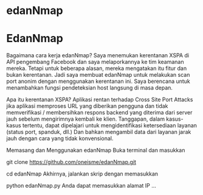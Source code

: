 # edanNmap

# EdanNmap
Bagaimana cara kerja edanNmap?
Saya menemukan kerentanan XSPA di API pengembang Facebook dan saya melaporkannya ke tim keamanan mereka. Tetapi untuk beberapa alasan, mereka mengatakan itu fitur dan bukan kerentanan. Jadi saya membuat edanNmap untuk melakukan scan port anonim dengan menggunakan kerentanan ini. Saya berencana untuk menambahkan fungsi pendeteksian host langsung di masa depan.

Apa itu kerentanan XSPA?
Aplikasi rentan terhadap Cross Site Port Attacks jika aplikasi memproses URL yang diberikan pengguna dan tidak memverifikasi / membersihkan respons backend yang diterima dari server jauh sebelum mengirimnya kembali ke klien. Tanggapan, dalam kasus-kasus tertentu, dapat dipelajari untuk mengidentifikasi ketersediaan layanan (status port, spanduk, dll.) Dan bahkan mengambil data dari layanan jarak jauh dengan cara yang tidak konvensional.

Memasang dan Menggunakan edanNmap
Buka terminal dan masukkan

git clone https://github.com/oneisme/edanNmap.git

cd edanNmap
Akhirnya, jalankan skrip dengan memasukkan

python edanNmap.py
Anda dapat memasukkan alamat IP ...
